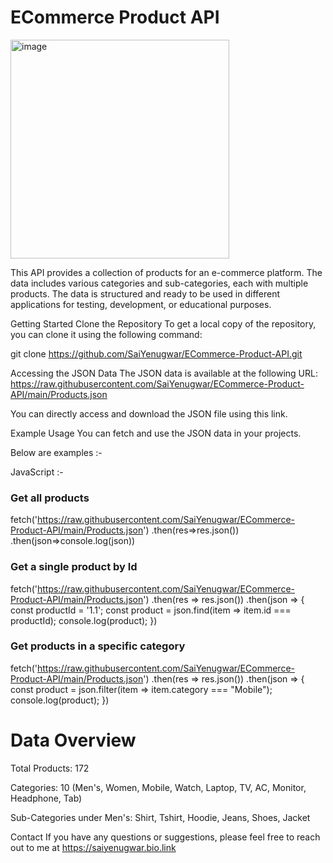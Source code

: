 # ECommerce Product API
<img width="350" alt="image" src="https://github.com/user-attachments/assets/3f3602eb-5035-471d-be14-ee4b911aa4d8">

This API provides a collection of products for an e-commerce platform. The data includes various categories and sub-categories, each with multiple products. The data is structured and ready to be used in different applications for testing, development, or educational purposes.

Getting Started
Clone the Repository
To get a local copy of the repository, you can clone it using the following command:


git clone https://github.com/SaiYenugwar/ECommerce-Product-API.git


Accessing the JSON Data
The JSON data is available at the following URL:
https://raw.githubusercontent.com/SaiYenugwar/ECommerce-Product-API/main/Products.json

You can directly access and download the JSON file using this link.

Example Usage
You can fetch and use the JSON data in your projects. 

Below are examples :-

JavaScript :-

### Get all products

fetch('https://raw.githubusercontent.com/SaiYenugwar/ECommerce-Product-API/main/Products.json')
            .then(res=>res.json())
            .then(json=>console.log(json))

### Get a single product by Id

fetch('https://raw.githubusercontent.com/SaiYenugwar/ECommerce-Product-API/main/Products.json')
  .then(res => res.json())
  .then(json => {
    const productId = '1.1';
    const product = json.find(item => item.id === productId);
    console.log(product);
  })

### Get products in a specific category

fetch('https://raw.githubusercontent.com/SaiYenugwar/ECommerce-Product-API/main/Products.json')
  .then(res => res.json())
  .then(json => {
    const product = json.filter(item => item.category === "Mobile");
    console.log(product);
  })

# Data Overview
Total Products: 172

Categories: 10 (Men's, Women, Mobile, Watch, Laptop, TV, AC, Monitor, Headphone, Tab)

Sub-Categories under Men's: Shirt, Tshirt, Hoodie, Jeans, Shoes, Jacket

Contact
If you have any questions or suggestions, please feel free to reach out to me at https://saiyenugwar.bio.link



